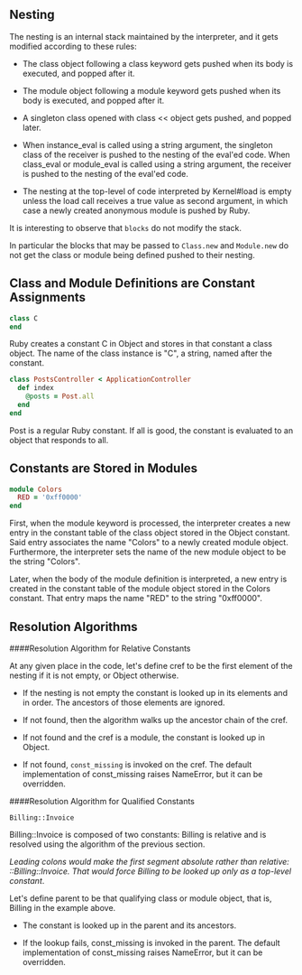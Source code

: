 Nesting
---
The nesting is an internal stack maintained by the interpreter, and it gets modified according to these rules:

- The class object following a class keyword gets pushed when its body is executed, and popped after it.

- The module object following a module keyword gets pushed when its body is executed, and popped after it.

- A singleton class opened with class << object gets pushed, and popped later.

- When instance_eval is called using a string argument, the singleton class of the receiver is pushed to the nesting of the eval'ed code. When class_eval or module_eval is called using a string argument, the receiver is pushed to the nesting of the eval'ed code.

- The nesting at the top-level of code interpreted by Kernel#load is empty unless the load call receives a true value as second argument, in which case a newly created anonymous module is pushed by Ruby.

It is interesting to observe that `blocks` do not modify the stack. 

In particular the blocks that may be passed to `Class.new` and `Module.new` do not get the class or module being defined pushed to their nesting.

Class and Module Definitions are Constant Assignments
---
```ruby
class C
end
```
Ruby creates a constant C in Object and stores in that constant a class object. The name of the class instance is "C", a string, named after the constant.
```ruby
class PostsController < ApplicationController
  def index
    @posts = Post.all
  end
end
```
Post is a regular Ruby constant. If all is good, the constant is evaluated to an object that responds to all.

Constants are Stored in Modules
---
```ruby
module Colors
  RED = '0xff0000'
end
```
First, when the module keyword is processed, the interpreter creates a new entry in the constant table of the class object stored in the Object constant. Said entry associates the name "Colors" to a newly created module object. Furthermore, the interpreter sets the name of the new module object to be the string "Colors".

Later, when the body of the module definition is interpreted, a new entry is created in the constant table of the module object stored in the Colors constant. That entry maps the name "RED" to the string "0xff0000".

Resolution Algorithms
---
####Resolution Algorithm for Relative Constants

At any given place in the code, let's define cref to be the first element of the nesting if it is not empty, or Object otherwise.

- If the nesting is not empty the constant is looked up in its elements and in order. The ancestors of those elements are ignored.

- If not found, then the algorithm walks up the ancestor chain of the cref.

- If not found and the cref is a module, the constant is looked up in Object.

- If not found, `const_missing` is invoked on the cref. The default implementation of const_missing raises NameError, but it can be overridden.

####Resolution Algorithm for Qualified Constants

`Billing::Invoice`

Billing::Invoice is composed of two constants: Billing is relative and is resolved using the algorithm of the previous section.

*Leading colons would make the first segment absolute rather than relative: ::Billing::Invoice. That would force Billing to be looked up only as a top-level constant*.

Let's define parent to be that qualifying class or module object, that is, Billing in the example above. 

- The constant is looked up in the parent and its ancestors.

- If the lookup fails, const_missing is invoked in the parent. The default implementation of const_missing raises NameError, but it can be overridden.
